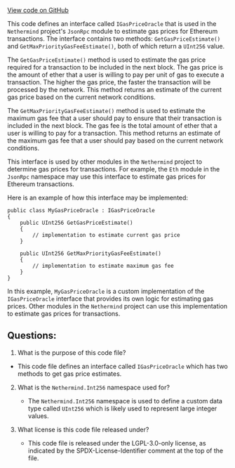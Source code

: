 [View code on GitHub](https://github.com/nethermindeth/nethermind/Nethermind.JsonRpc/Modules/Eth/GasPrice/IGasPriceOracle.cs)

This code defines an interface called `IGasPriceOracle` that is used in the `Nethermind` project's `JsonRpc` module to estimate gas prices for Ethereum transactions. The interface contains two methods: `GetGasPriceEstimate()` and `GetMaxPriorityGasFeeEstimate()`, both of which return a `UInt256` value.

The `GetGasPriceEstimate()` method is used to estimate the gas price required for a transaction to be included in the next block. The gas price is the amount of ether that a user is willing to pay per unit of gas to execute a transaction. The higher the gas price, the faster the transaction will be processed by the network. This method returns an estimate of the current gas price based on the current network conditions.

The `GetMaxPriorityGasFeeEstimate()` method is used to estimate the maximum gas fee that a user should pay to ensure that their transaction is included in the next block. The gas fee is the total amount of ether that a user is willing to pay for a transaction. This method returns an estimate of the maximum gas fee that a user should pay based on the current network conditions.

This interface is used by other modules in the `Nethermind` project to determine gas prices for transactions. For example, the `Eth` module in the `JsonRpc` namespace may use this interface to estimate gas prices for Ethereum transactions. 

Here is an example of how this interface may be implemented:

```
public class MyGasPriceOracle : IGasPriceOracle
{
    public UInt256 GetGasPriceEstimate()
    {
        // implementation to estimate current gas price
    }

    public UInt256 GetMaxPriorityGasFeeEstimate()
    {
        // implementation to estimate maximum gas fee
    }
}
```

In this example, `MyGasPriceOracle` is a custom implementation of the `IGasPriceOracle` interface that provides its own logic for estimating gas prices. Other modules in the `Nethermind` project can use this implementation to estimate gas prices for transactions.
## Questions: 
 1. What is the purpose of this code file?
   - This code file defines an interface called `IGasPriceOracle` which has two methods to get gas price estimates.

2. What is the `Nethermind.Int256` namespace used for?
   - The `Nethermind.Int256` namespace is used to define a custom data type called `UInt256` which is likely used to represent large integer values.

3. What license is this code file released under?
   - This code file is released under the LGPL-3.0-only license, as indicated by the SPDX-License-Identifier comment at the top of the file.